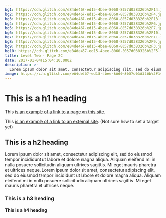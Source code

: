 ```yaml
---
bg1: https://cdn.glitch.com/e84de467-ed15-4bee-8060-8057d038326b%2F14.jpg?v=1581350380951
bg2: https://cdn.glitch.com/e84de467-ed15-4bee-8060-8057d038326b%2F4.jpg?v=1581350379383
bg3: https://cdn.glitch.com/e84de467-ed15-4bee-8060-8057d038326b%2F13.jpg?v=1581350379510
bg4: https://cdn.glitch.com/e84de467-ed15-4bee-8060-8057d038326b%2F6.jpg?v=1581350380240
bg5: https://cdn.glitch.com/e84de467-ed15-4bee-8060-8057d038326b%2F7.jpg?v=1581350380262
bg6: https://cdn.glitch.com/e84de467-ed15-4bee-8060-8057d038326b%2F10.jpg?v=1581350380656
bg7: https://cdn.glitch.com/e84de467-ed15-4bee-8060-8057d038326b%2F11.jpg?v=1581350380723
bg8: https://cdn.glitch.com/e84de467-ed15-4bee-8060-8057d038326b%2F9.jpg?v=1581350380906
bg9: https://cdn.glitch.com/e84de467-ed15-4bee-8060-8057d038326b%2F3.jpg?v=1581350381127
bg10: https://cdn.glitch.com/e84de467-ed15-4bee-8060-8057d038326b%2F5.jpg?v=1581350379241
title: Level Two - Page 2C
date: 2017-01-04T15:04:10.000Z
description: >-
  Lorem ipsum dolor sit amet, consectetur adipiscing elit, sed do eiusmod tempor incididunt ut labore et dolore magna aliqua. Aliquam eleifend mi in nulla posuere sollicitudin aliquam ultrices sagittis.
image: https://cdn.glitch.com/e84de467-ed15-4bee-8060-8057d038326b%2F14.jpg?v=1581350380951
---
```


# This is a h1 heading

This [is an example of a link to a page on this site](/wdwdw).

This [is an example of a link to an external site](https://google.com). (Not sure how to set a target yet)

## This is a h2 heading

Lorem ipsum dolor sit amet, consectetur adipiscing elit, sed do eiusmod tempor incididunt ut labore et dolore magna aliqua. Aliquam eleifend mi in nulla posuere sollicitudin aliquam ultrices sagittis. Mi eget mauris pharetra et ultrices neque. Lorem ipsum dolor sit amet, consectetur adipiscing elit, sed do eiusmod tempor incididunt ut labore et dolore magna aliqua. Aliquam eleifend mi in nulla posuere sollicitudin aliquam ultrices sagittis. Mi eget mauris pharetra et ultrices neque.

### This is a h3 heading

#### This is a h4 heading

